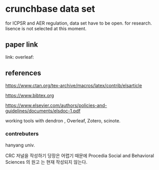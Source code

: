 # crunchbase data set 
for ICPSR and AER regulation, data set have to be open. for research. 
lisence is not selected at this moment. 

## paper link

link: 
overleaf:



## references
https://www.ctan.org/tex-archive/macros/latex/contrib/elsarticle

https://www.bibtex.org

https://www.elsevier.com/authors/policies-and-guidelines/documents/elsdoc-1.pdf


working tools with dendron , Overleaf, Zotero, scinote. 


### contrebuters
hanyang univ.


CRC 저널을 작성하기 당장은 어렵기 때문에 
Procedia Social and Behavioral Sciences 의 원고 는 현재 작성되지 않는다. 